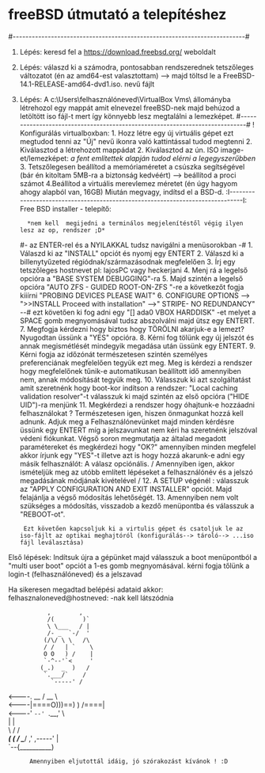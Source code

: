 # freeBSD útmutató a telepítéshez
#-------------------------------------------------------------------------#
1. Lépés: keresd fel a https://download.freebsd.org/ weboldalt
2. Lépés: válaszd ki a számodra, pontosabban rendszerednek tetszőleges változatot 
(én az amd64-est valasztottam) --> majd töltsd le a FreeBSD-14.1-RELEASE-amd64-dvd1.iso. nevű fájlt
3. Lépés:  A c:\Users\felhasználóneved\VirtualBox Vms\ állományba létrehozol egy mappát amit elnevezel freeBSD-nek majd behúzod a letöltött iso fájl-t mert így könnyebb lesz megtalálni a lemezképet.
#----------------------------------------------------------------------------#
       ! Konfigurálás virtualboxban:
            1. Hozz létre egy új virtuális gépet ezt megtudod tenni
              az "Új" nevű ikonra való kattintással tudod megtenni
            2. Kiválasztod a létrehozott mappádat 
            2. Kiválasztod az ún. ISO image-et/lemezképet: 
                *a fent említettek alapján tudod elérni a legegyszerűbben*
            3. Tetszőlegesen beállítod a memóriaméretet a csúszka segítségével (bár én kitoltam 5MB-ra a biztonság kedvéért) --> beállítod a proci számot
            4.Beállítod a virtuális merevlemez méretet (én úgy hagyom ahogy alapból van, 16GB) 
             Miután megvagy, indítsd el a BSD-d.
:I------------------------------------------------------------------------------I:
    Free BSD installer - telepítő:

         *nem kell  megijedni a terminálos megjelenítéstől végig ilyen lesz az op, rendszer ;D*

    #- az ENTER-rel és a  NYILAKKAL tudsz navigálni a menüsorokban -#
        1. Válaszd ki az "INSTALL" opciót és nyomj egy ENTERT
        2. Válaszd ki a billenytyűzeted régiódnak/származásodnak megfelelően
        3. Írj egy tetszőleges hostnevet pl: lajosPC vagy heckerjani 
        4. Menj rá a legelső opcióra a "BASE SYSTEM DEBUGGING"-ra
        5.  Majd szintén a legelső opcióra "AUTO ZFS - GUIDED ROOT-ON-ZFS "-re 
           a következőt fogja kiiírni "PROBING DEVICES PLEASE WAIT"
        6. CONFIGURE OPTIONS --> ">>INSTALL Proceed with installation" -->" STRIPE-
        NO REDUNDANCY" --# ezt követően ki fog adni egy "[] ada0 VBOX HARDDISK" -et
        melyet a SPACE gomb megnyomásával tudsz abszolválni majd ütsz egy ENTERT.
       7. Megfogja kérdezni hogy biztos hogy TÖRÖLNI akarjuk-e a lemezt?
            Nyugodtan üssünk a "YES" opcióra.
        8. Kérni fog tölünk egy új jelszót és annak megismétlését mindegyik megadása után üssünk egy ENTERT.
        9. Kérni fogja az időzónát természetesen szintén személyes preferenciának
        megfelelően tegyük ezt meg.  Meg is  kérdezi a rendszer hogy megfelelőnek tűnik-e automatikusan beállított idő amennyiben nem, annak módosítását tegyük meg.
        10. Válasszuk ki azt szolgáltatást amit szeretnénk hogy boot-kor indítson a rendszer:
            "Local caching validation resolver"-t válasszuk ki
            majd szintén az első opcióra ("HIDE UID")-ra menjünk
        11. Megkérdezi a rendszer hogy óhajtunk-e hozzáadni felhasználokat ?
             Természetesen igen, hiszen önmagunkat  hozzá kell adnunk.
        Adjuk meg a Felhasználónevünket  majd minden kérdésre üssünk egy ENTERT  míg a jelszavunkat nem kéri ha szeretnénk jelszóval védeni fiókunkat.
        Végső soron megmutatja az általad megadott paramétereket és megkérdezi hogy "OK?" amennyiben minden megfelel akkor írjunk egy "YES"-t
        illetve azt is hogy hozzá akarunk-e adni egy másik felhasználót:
         A válasz opciónális.
         / Amennyiben igen, akkor ismételjük meg az utóbb említett lépéseket a felhasználónév és  a jelszó megadásának módjának kivételével   /
        12.  A SETUP végénél : válasszuk az "APPLY CONFIGURATION AND EXIT INSTALLER" opciót. Majd felajánlja a végső módosítás lehetőségét.
        13. Amennyiben nem volt szükséges a módosítás, visszadob a kezdő menüpontba
        és válasszuk a "REBOOT-ot".

        Ezt követően kapcsoljuk ki a virtulis gépet és csatoljuk le az iso-fájlt az optikai meghajtóról (konfigurálás--> tároló--> ...iso fájl leválasztása)
 

 Első lépések:
     Indítsuk újra a gépünket majd válasszuk a boot menüpontból a "multi user boot"
     opciót a 1-es gomb megnyomásával.
     kérni fogja tőlünk a login-t (felhasználóneved) és a jelszavad

Ha sikeresen megadtad belépési adataid akkor:
    felhasznaloneved@hostneved: -nak kell látszódnia


               ,        ,         
               /(        )`        
               \ \___   / |        
               /- _  `-/  '        
              (/\/ \ \   /\        
              / /   | `    \       
              O O   ) /    |       
              `-^--'`<     '       
             (_.)  _  )   /        
              `.___/`    /         
                `-----' /          
   <----.     __ / __   \          
   <----|====O)))==) \) /====|      
   <----'    `--' `.__,' \         
                |        |         
                 \       /       /\
            ______( (_  / \______/ 
          ,'  ,-----'   |          
          `--{__________)          

          Amennyiben eljutottál idáig, jó szórakozást kívánok ! :D